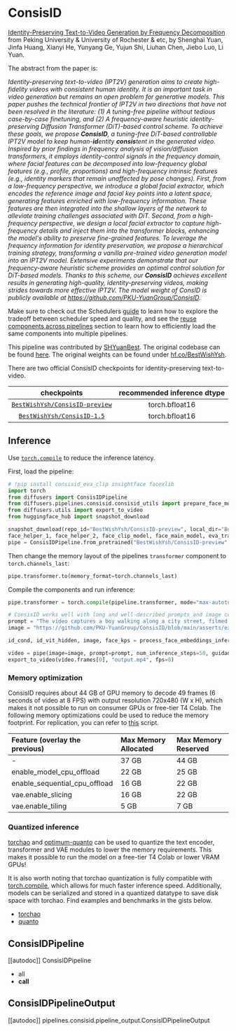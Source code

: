 <!--Copyright 2024 The HuggingFace Team. All rights reserved.
#
# Licensed under the Apache License, Version 2.0 (the "License");
# you may not use this file except in compliance with the License.
# You may obtain a copy of the License at
#
#     http://www.apache.org/licenses/LICENSE-2.0
#
# Unless required by applicable law or agreed to in writing, software
# distributed under the License is distributed on an "AS IS" BASIS,
# WITHOUT WARRANTIES OR CONDITIONS OF ANY KIND, either express or implied.
# See the License for the specific language governing permissions and
# limitations under the License.
-->

# ConsisID

[Identity-Preserving Text-to-Video Generation by Frequency Decomposition](https://arxiv.org/abs/2411.17440) from Peking University & University of Rochester & etc, by Shenghai Yuan, Jinfa Huang, Xianyi He, Yunyang Ge, Yujun Shi, Liuhan Chen, Jiebo Luo, Li Yuan.

The abstract from the paper is:

*Identity-preserving text-to-video (IPT2V) generation aims to create high-fidelity videos with consistent human identity. It is an important task in video generation but remains an open problem for generative models. This paper pushes the technical frontier of IPT2V in two directions that have not been resolved in the literature: (1) A tuning-free pipeline without tedious case-by-case finetuning, and (2) A frequency-aware heuristic identity-preserving Diffusion Transformer (DiT)-based control scheme. To achieve these goals, we propose **ConsisID**, a tuning-free DiT-based controllable IPT2V model to keep human-**id**entity **consis**tent in the generated video. Inspired by prior findings in frequency analysis of vision/diffusion transformers, it employs identity-control signals in the frequency domain, where facial features can be decomposed into low-frequency global features (e.g., profile, proportions) and high-frequency intrinsic features (e.g., identity markers that remain unaffected by pose changes). First, from a low-frequency perspective, we introduce a global facial extractor, which encodes the reference image and facial key points into a latent space, generating features enriched with low-frequency information. These features are then integrated into the shallow layers of the network to alleviate training challenges associated with DiT. Second, from a high-frequency perspective, we design a local facial extractor to capture high-frequency details and inject them into the transformer blocks, enhancing the model's ability to preserve fine-grained features. To leverage the frequency information for identity preservation, we propose a hierarchical training strategy, transforming a vanilla pre-trained video generation model into an IPT2V model. Extensive experiments demonstrate that our frequency-aware heuristic scheme provides an optimal control solution for DiT-based models. Thanks to this scheme, our **ConsisID** achieves excellent results in generating high-quality, identity-preserving videos, making strides towards more effective IPT2V. The model weight of ConsID is publicly available at https://github.com/PKU-YuanGroup/ConsisID.*

<Tip>

Make sure to check out the Schedulers [guide](../../using-diffusers/schedulers.md) to learn how to explore the tradeoff between scheduler speed and quality, and see the [reuse components across pipelines](../../using-diffusers/loading.md#reuse-a-pipeline) section to learn how to efficiently load the same components into multiple pipelines.

</Tip>

This pipeline was contributed by [SHYuanBest](https://github.com/SHYuanBest). The original codebase can be found [here](https://github.com/PKU-YuanGroup/ConsisID). The original weights can be found under [hf.co/BestWishYsh](https://huggingface.co/BestWishYsh).

There are two official ConsisID checkpoints for identity-preserving text-to-video.

| checkpoints | recommended inference dtype |
|:---:|:---:|
| [`BestWishYsh/ConsisID-preview`](https://huggingface.co/BestWishYsh/ConsisID-preview) | torch.bfloat16 |
| [`BestWishYsh/ConsisID-1.5`](https://huggingface.co/BestWishYsh/ConsisID-preview) | torch.bfloat16 |

## Inference

Use [`torch.compile`](https://huggingface.co/docs/diffusers/main/en/tutorials/fast_diffusion#torchcompile) to reduce the inference latency.

First, load the pipeline:

```python
# !pip install consisid_eva_clip insightface facexlib
import torch
from diffusers import ConsisIDPipeline
from diffusers.pipelines.consisid.consisid_utils import prepare_face_models, process_face_embeddings_infer
from diffusers.utils import export_to_video
from huggingface_hub import snapshot_download

snapshot_download(repo_id="BestWishYsh/ConsisID-preview", local_dir="BestWishYsh/ConsisID-preview")
face_helper_1, face_helper_2, face_clip_model, face_main_model, eva_transform_mean, eva_transform_std = prepare_face_models("BestWishYsh/ConsisID-preview", device="cuda", dtype=torch.bfloat16)
pipe = ConsisIDPipeline.from_pretrained("BestWishYsh/ConsisID-preview", torch_dtype=torch.bfloat16)
```

Then change the memory layout of the pipelines `transformer` component to `torch.channels_last`:

```python
pipe.transformer.to(memory_format=torch.channels_last)
```

Compile the components and run inference:

```python
pipe.transformer = torch.compile(pipeline.transformer, mode="max-autotune", fullgraph=True)

# ConsisID works well with long and well-described prompts and image contain clear face (e.g., preferably half-body or full-body).
prompt = "The video captures a boy walking along a city street, filmed in black and white on a classic 35mm camera. His expression is thoughtful, his brow slightly furrowed as if he's lost in contemplation. The film grain adds a textured, timeless quality to the image, evoking a sense of nostalgia. Around him, the cityscape is filled with vintage buildings, cobblestone sidewalks, and softly blurred figures passing by, their outlines faint and indistinct. Streetlights cast a gentle glow, while shadows play across the boy's path, adding depth to the scene. The lighting highlights the boy's subtle smile, hinting at a fleeting moment of curiosity. The overall cinematic atmosphere, complete with classic film still aesthetics and dramatic contrasts, gives the scene an evocative and introspective feel."
image = "https://github.com/PKU-YuanGroup/ConsisID/blob/main/asserts/example_images/2.png?raw=true"

id_cond, id_vit_hidden, image, face_kps = process_face_embeddings_infer(face_helper_1, face_clip_model, face_helper_2, eva_transform_mean, eva_transform_std, face_main_model, "cuda", torch.bfloat16, image, is_align_face=True)

video = pipe(image=image, prompt=prompt, num_inference_steps=50, guidance_scale=6.0, use_dynamic_cfg=False, id_vit_hidden=id_vit_hidden, id_cond=id_cond, kps_cond=face_kps, generator=torch.Generator("cuda").manual_seed(42))
export_to_video(video.frames[0], "output.mp4", fps=8)
```

### Memory optimization

ConsisID requires about 44 GB of GPU memory to decode 49 frames (6 seconds of video at 8 FPS) with output resolution 720x480 (W x H), which makes it not possible to run on consumer GPUs or free-tier T4 Colab. The following memory optimizations could be used to reduce the memory footprint. For replication, you can refer to [this](https://gist.github.com/SHYuanBest/bc4207c36f454f9e969adbb50eaf8258) script.

| Feature (overlay the previous) | Max Memory Allocated | Max Memory Reserved |
| :----------------------------- | :------------------- | :------------------ |
| -                              | 37 GB                | 44 GB               |
| enable_model_cpu_offload       | 22 GB                | 25 GB               |
| enable_sequential_cpu_offload  | 16 GB                | 22 GB               |
| vae.enable_slicing             | 16 GB                | 22 GB               |
| vae.enable_tiling              | 5 GB                 | 7 GB                |

### Quantized inference

[torchao](https://github.com/pytorch/ao) and [optimum-quanto](https://github.com/huggingface/optimum-quanto/) can be used to quantize the text encoder, transformer and VAE modules to lower the memory requirements. This makes it possible to run the model on a free-tier T4 Colab or lower VRAM GPUs!

It is also worth noting that torchao quantization is fully compatible with [torch.compile](/optimization/torch2.0#torchcompile), which allows for much faster inference speed. Additionally, models can be serialized and stored in a quantized datatype to save disk space with torchao. Find examples and benchmarks in the gists below.
- [torchao](https://gist.github.com/a-r-r-o-w/4d9732d17412888c885480c6521a9897)
- [quanto](https://gist.github.com/a-r-r-o-w/31be62828b00a9292821b85c1017effa)

## ConsisIDPipeline

[[autodoc]] ConsisIDPipeline

  - all
  - __call__

## ConsisIDPipelineOutput

[[autodoc]] pipelines.consisid.pipeline_output.ConsisIDPipelineOutput
